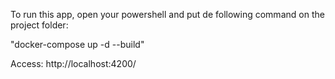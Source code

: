 To run this app, open your powershell and put de following command on the project folder:

"docker-compose up -d --build"

Access: http://localhost:4200/
